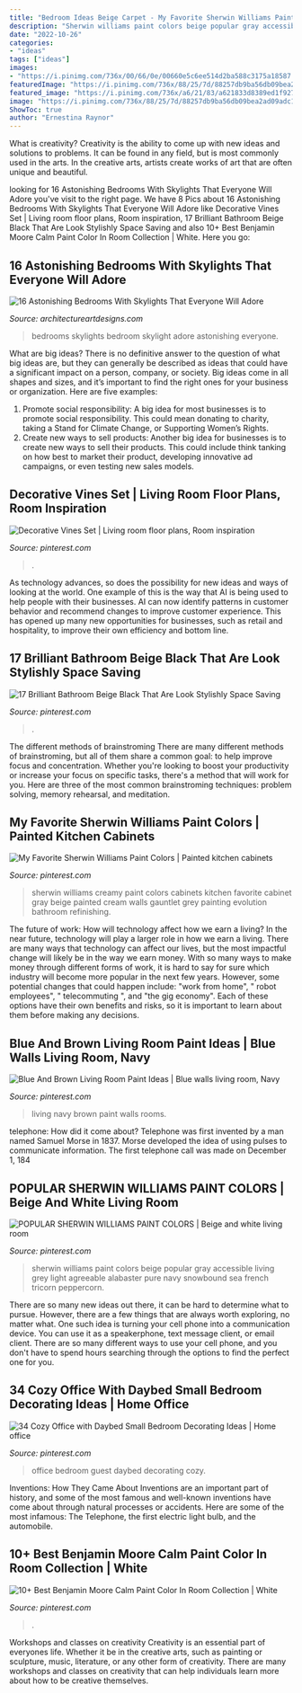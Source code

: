 ```yaml
---
title: "Bedroom Ideas Beige Carpet - My Favorite Sherwin Williams Paint Colors"
description: "Sherwin williams paint colors beige popular gray accessible living grey light agreeable alabaster pure navy snowbound sea french tricorn peppercorn"
date: "2022-10-26"
categories:
- "ideas"
tags: ["ideas"]
images:
- "https://i.pinimg.com/736x/00/66/0e/00660e5c6ee514d2ba588c3175a18587.jpg"
featuredImage: "https://i.pinimg.com/736x/88/25/7d/88257db9ba56db09bea2ad09adc10648.jpg"
featured_image: "https://i.pinimg.com/736x/a6/21/83/a621833d8389ed1f927198bc296fd58f.jpg"
image: "https://i.pinimg.com/736x/88/25/7d/88257db9ba56db09bea2ad09adc10648.jpg"
ShowToc: true
author: "Ernestina Raynor"
---
```



What is creativity?
Creativity is the ability to come up with new ideas and solutions to problems. It can be found in any field, but is most commonly used in the arts. In the creative arts, artists create works of art that are often unique and beautiful.

	

		
looking for 16 Astonishing Bedrooms With Skylights That Everyone Will Adore you've visit to the right page. We have 8 Pics about 16 Astonishing Bedrooms With Skylights That Everyone Will Adore like Decorative Vines Set | Living room floor plans, Room inspiration, 17 Brilliant Bathroom Beige Black That Are Look Stylishly Space Saving and also 10+ Best Benjamin Moore Calm Paint Color In Room Collection | White. Here you go:
		
    
## 16 Astonishing Bedrooms With Skylights That Everyone Will Adore

<img loading=lazy src="http://www.architectureartdesigns.com/wp-content/uploads/2016/07/1-33.jpg" onerror="this.onerror=null;this.src='https://tse3.mm.bing.net/th?id=OIP.SE8SHB6oaqSFlr_XXHreFQHaE6&amp;pid=15.1';" alt="16 Astonishing Bedrooms With Skylights That Everyone Will Adore">

_Source: architectureartdesigns.com_

>bedrooms skylights bedroom skylight adore astonishing everyone. 

	

What are big ideas?
There is no definitive answer to the question of what big ideas are, but they can generally be described as ideas that could have a significant impact on a person, company, or society. Big ideas come in all shapes and sizes, and it’s important to find the right ones for your business or organization. Here are five examples: 
1. Promote social responsibility: A big idea for most businesses is to promote social responsibility. This could mean donating to charity, taking a Stand for Climate Change, or Supporting Women’s Rights. 
2. Create new ways to sell products: Another big idea for businesses is to create new ways to sell their products. This could include think tanking on how best to market their product, developing innovative ad campaigns, or even testing new sales models. 

    
## Decorative Vines Set | Living Room Floor Plans, Room Inspiration

<img loading=lazy src="https://i.pinimg.com/736x/88/25/7d/88257db9ba56db09bea2ad09adc10648.jpg" onerror="this.onerror=null;this.src='https://tse1.mm.bing.net/th?id=OIP.o_Jot7FW0swviOq2DvegsgHaJ4&amp;pid=15.1';" alt="Decorative Vines Set | Living room floor plans, Room inspiration">

_Source: pinterest.com_

>. 

	

As technology advances, so does the possibility for new ideas and ways of looking at the world. One example of this is the way that AI is being used to help people with their businesses. AI can now identify patterns in customer behavior and recommend changes to improve customer experience. This has opened up many new opportunities for businesses, such as retail and hospitality, to improve their own efficiency and bottom line.

    
## 17 Brilliant Bathroom Beige Black That Are Look Stylishly Space Saving

<img loading=lazy src="https://i.pinimg.com/736x/00/66/0e/00660e5c6ee514d2ba588c3175a18587.jpg" onerror="this.onerror=null;this.src='https://tse1.mm.bing.net/th?id=OIP.5hfpS7zoUkr2QSKKsppPCwHaJ4&amp;pid=15.1';" alt="17 Brilliant Bathroom Beige Black That Are Look Stylishly Space Saving">

_Source: pinterest.com_

>. 

	

The different methods of brainstroming
There are many different methods of brainstroming, but all of them share a common goal: to help improve focus and concentration. Whether you're looking to boost your productivity or increase your focus on specific tasks, there's a method that will work for you. Here are three of the most common brainstroming techniques: problem solving, memory rehearsal, and meditation.

    
## My Favorite Sherwin Williams Paint Colors | Painted Kitchen Cabinets

<img loading=lazy src="https://i.pinimg.com/736x/1d/3e/59/1d3e59e89c823004358e48f7e4cf59a6.jpg" onerror="this.onerror=null;this.src='https://tse3.mm.bing.net/th?id=OIP.HjjZO-Eb3y5JvYueqqsNOgHaJ3&amp;pid=15.1';" alt="My Favorite Sherwin Williams Paint Colors | Painted kitchen cabinets">

_Source: pinterest.com_

>sherwin williams creamy paint colors cabinets kitchen favorite cabinet gray beige painted cream walls gauntlet grey painting evolution bathroom refinishing. 

	

The future of work: How will technology affect how we earn a living?
In the near future, technology will play a larger role in how we earn a living. There are many ways that technology can affect our lives, but the most impactful change will likely be in the way we earn money. With so many ways to make money through different forms of work, it is hard to say for sure which industry will become more popular in the next few years. However, some potential changes that could happen include: 
"work from home", " robot employees", " telecommuting ", and "the gig economy". Each of these options have their own benefits and risks, so it is important to learn about them before making any decisions.

    
## Blue And Brown Living Room Paint Ideas | Blue Walls Living Room, Navy

<img loading=lazy src="https://i.pinimg.com/736x/a6/21/83/a621833d8389ed1f927198bc296fd58f.jpg" onerror="this.onerror=null;this.src='https://tse1.mm.bing.net/th?id=OIP.0F0kPER3PUGGv5lM1F_FawHaKE&amp;pid=15.1';" alt="Blue And Brown Living Room Paint Ideas | Blue walls living room, Navy">

_Source: pinterest.com_

>living navy brown paint walls rooms. 

	

telephone: How did it come about?
Telephone was first invented by a man named Samuel Morse in 1837. Morse developed the idea of using pulses to communicate information. The first telephone call was made on December 1, 184
    
## POPULAR SHERWIN WILLIAMS PAINT COLORS | Beige And White Living Room

<img loading=lazy src="https://i.pinimg.com/736x/54/e6/61/54e661dbc41a59ca9893d5897b17f2bb.jpg" onerror="this.onerror=null;this.src='https://tse1.mm.bing.net/th?id=OIP.nhs32OLDpK1UXDTo0_nQTAHaKD&amp;pid=15.1';" alt="POPULAR SHERWIN WILLIAMS PAINT COLORS | Beige and white living room">

_Source: pinterest.com_

>sherwin williams paint colors beige popular gray accessible living grey light agreeable alabaster pure navy snowbound sea french tricorn peppercorn. 

	

There are so many new ideas out there, it can be hard to determine what to pursue. However, there are a few things that are always worth exploring, no matter what. One such idea is turning your cell phone into a communication device. You can use it as a speakerphone, text message client, or email client. There are so many different ways to use your cell phone, and you don't have to spend hours searching through the options to find the perfect one for you.

    
## 34 Cozy Office With Daybed Small Bedroom Decorating Ideas | Home Office

<img loading=lazy src="https://i.pinimg.com/736x/1d/0f/39/1d0f39f589acd84505261a9199099bf2.jpg" onerror="this.onerror=null;this.src='https://tse4.mm.bing.net/th?id=OIP.3Gtlmb5sxNODlqgtR3FEJQHaKX&amp;pid=15.1';" alt="34 Cozy Office with Daybed Small Bedroom Decorating Ideas | Home office">

_Source: pinterest.com_

>office bedroom guest daybed decorating cozy. 

	

Inventions: How They Came About
Inventions are an important part of history, and some of the most famous and well-known inventions have come about through natural processes or accidents. Here are some of the most infamous: The Telephone, the first electric light bulb, and the automobile.

    
## 10+ Best Benjamin Moore Calm Paint Color In Room Collection | White

<img loading=lazy src="https://i.pinimg.com/736x/a9/87/21/a98721faf8df6eae9a42a4ba710ad074.jpg" onerror="this.onerror=null;this.src='https://tse4.mm.bing.net/th?id=OIP.KNZlyg_pcAe5VTKnemRFUgHaLH&amp;pid=15.1';" alt="10+ Best Benjamin Moore Calm Paint Color In Room Collection | White">

_Source: pinterest.com_

>. 

	

Workshops and classes on creativity
Creativity is an essential part of everyones life. Whether it be in the creative arts, such as painting or sculpture, music, literature, or any other form of creativity. There are many workshops and classes on creativity that can help individuals learn more about how to be creative themselves.

